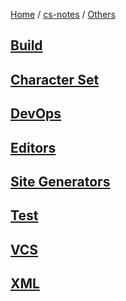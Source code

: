[Home](https://mengxianbin.github.io) /
[cs-notes](https://mengxianbin.github.io/cs-notes/site) /
[Others](https://mengxianbin.github.io/cs-notes/site/Others)

## [Build](https://mengxianbin.github.io/cs-notes/site/Others/Build/)

## [Character Set](https://mengxianbin.github.io/cs-notes/site/Others/Character%20Set/)

## [DevOps](https://mengxianbin.github.io/cs-notes/site/Others/DevOps/)

## [Editors](https://mengxianbin.github.io/cs-notes/site/Others/Editors/)

## [Site Generators](https://mengxianbin.github.io/cs-notes/site/Others/Site%20Generators/)

## [Test](https://mengxianbin.github.io/cs-notes/site/Others/Test/)

## [VCS](https://mengxianbin.github.io/cs-notes/site/Others/VCS/)

## [XML](https://mengxianbin.github.io/cs-notes/site/Others/XML/)
